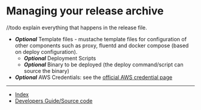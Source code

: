 # Managing your release archive

//todo explain everything that happens in the release file.



- **_Optional_** Template files - mustache template files for configuration of other components such as proxy, fluentd and docker compose (based on deploy configuration).
  - **_Optional_** Deployment Scripts
  - **_Optional_** Binary to be deployed (the deploy command/script can source the binary)
- **_Optional_** AWS Credentials: see the [official AWS credential page](https://aws.amazon.com/blogs/security/a-new-and-standardized-way-to-manage-credentials-in-the-aws-sdks/)



---

- [Index](/hx-deploy-tool/docs/index)
- [Developers Guide/Source code](https://github.com/helix-collective/hx-deploy-tool)
